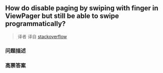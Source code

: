 ## How do disable paging by swiping with finger in ViewPager but still be able to swipe programmatically?

> 译者 译自 [stackoverflow](http://stackoverflow.com/questions/9650265/how-do-disable-paging-by-swiping-with-finger-in-viewpager-but-still-be-able-to-s) 

### 问题描述 

### 高票答案 

